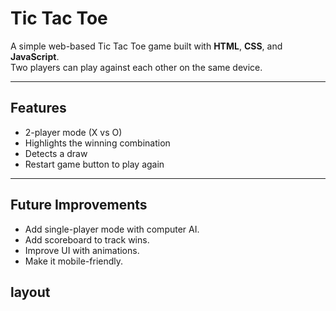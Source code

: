 # Tic Tac Toe

A simple web-based Tic Tac Toe game built with **HTML**, **CSS**, and **JavaScript**.  
Two players can play against each other on the same device.

---

## Features
- 2-player mode (X vs O)
- Highlights the winning combination
- Detects a draw
- Restart game button to play again

---

## Future Improvements
- Add single-player mode with computer AI.
- Add scoreboard to track wins.
- Improve UI with animations.
- Make it mobile-friendly.


## layout



